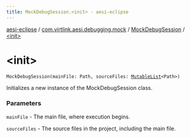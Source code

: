 ```yaml
---
title: MockDebugSession.<init> - aesi-eclipse
---
```


[aesi-eclipse](../../index.html) / [com.virtlink.aesi.debugging.mock](../index.html) / [MockDebugSession](index.html) / [&lt;init&gt;](.)

# &lt;init&gt;

`MockDebugSession(mainFile: Path, sourceFiles: `[`MutableList`](https://kotlinlang.org/api/latest/jvm/stdlib/kotlin.collections/-mutable-list/index.html)`<Path>)`

Initializes a new instance of the MockDebugSession class.

### Parameters

`mainFile` - The main file, where execution begins.

`sourceFiles` - The source files in the project, including the main file.